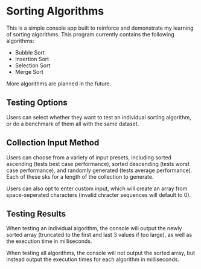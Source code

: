 # Sorting Algorithms
This is a simple console app built to reinforce and demonstrate my learning of sorting algorithms. This program currently contains the following algorithms:
- Bubble Sort
- Insertion Sort
- Selection Sort
- Merge Sort

More algorithms are planned in the future.

## Testing Options
Users can select whether they want to test an individual sorting algorithm, or do a benchmark of them all with the same dataset.

## Collection Input Method
Users can choose from a variety of input presets, including sorted ascending (tests best case performance), sorted descending (tests worst case performance), and randomly generated (tests average performance). Each of these sks for a length of the collection to generate.

Users can also opt to enter custom input, which will create an array from space-seperated characters (invalid chracter sequences will default to 0).

## Testing Results
When testing an individual algorithm, the console will output the newly sorted array (truncated to the first and last 3 values if too large), as well as the execution time in milliseconds.

When testing all algorithms, the console will not output the sorted array, but instead output the execution times for each algorithm in milliseconds.
